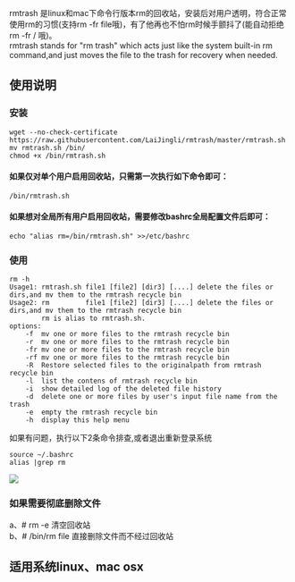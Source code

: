 rmtrash 是linux和mac下命令行版本rm的回收站，安装后对用户透明，符合正常使用rm的习惯(支持rm -fr file哦)，有了他再也不怕rm时候手颤抖了(能自动拒绝 rm -fr / 哦)。  
rmtrash stands for "rm trash" which acts just like the system built-in rm command,and just moves the file to the trash for recovery when needed.

## 使用说明  

### 安装  

```
wget --no-check-certificate https://raw.githubusercontent.com/LaiJingli/rmtrash/master/rmtrash.sh  
mv rmtrash.sh /bin/  
chmod +x /bin/rmtrash.sh  
```

#### 如果仅对单个用户启用回收站，只需第一次执行如下命令即可：  
```
/bin/rmtrash.sh  
```

#### 如果想对全局所有用户启用回收站，需要修改bashrc全局配置文件后即可：  
```
echo "alias rm=/bin/rmtrash.sh" >>/etc/bashrc  
```

### 使用  

```
rm -h  
Usage1: rmtrash.sh file1 [file2] [dir3] [....] delete the files or dirs,and mv them to the rmtrash recycle bin   
Usage2: rm         file1 [file2] [dir3] [....] delete the files or dirs,and mv them to the rmtrash recycle bin  
        rm is alias to rmtrash.sh.  
options:  
	-f  mv one or more files to the rmtrash recycle bin  
	-r  mv one or more files to the rmtrash recycle bin  
	-fr mv one or more files to the rmtrash recycle bin  
	-rf mv one or more files to the rmtrash recycle bin  
	-R  Restore selected files to the originalpath from rmtrash recycle bin  
	-l  list the contens of rmtrash recycle bin  
	-i  show detailed log of the deleted file history  
	-d  delete one or more files by user's input file name from the trash  
	-e  empty the rmtrash recycle bin  
	-h  display this help menu  
```

如果有问题，执行以下2条命令排查,或者退出重新登录系统    
```
source ~/.bashrc  
alias |grep rm  
```
![](/QQ20150309-1.png)

### 如果需要彻底删除文件  
a、# rm -e 清空回收站  
b、# /bin/rm file 直接删除文件而不经过回收站  

## 适用系统linux、mac osx

